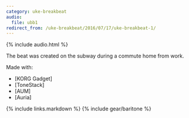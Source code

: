 ```yaml
---
category: uke-breakbeat
audio:
  file: ubb1
redirect_from: /uke-breakbeat/2016/07/17/uke-breakbeat-1/
---
```

{% include audio.html %}

The beat was created on the subway during a commute home from work.

Made with:

* [KORG Gadget]
* [ToneStack]
* [AUM]
* [Auria]

{% include links.markdown %}
{% include gear/baritone %}
